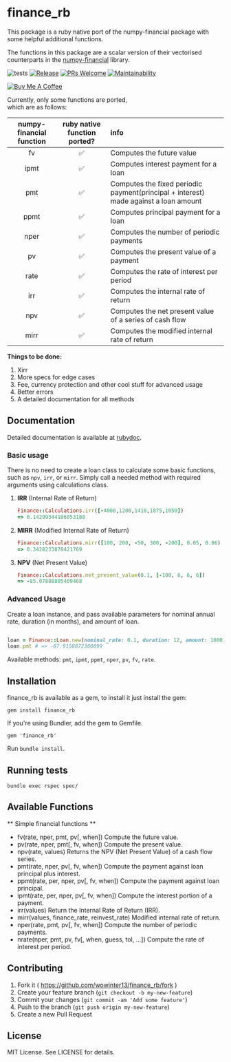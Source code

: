 # finance_rb

This package is a ruby native port of the numpy-financial package with some helpful additional functions.

The functions in this package are a scalar version of their vectorised counterparts in the [numpy-financial](https://github.com/numpy/numpy-financial) library.

![tests](https://github.com/wowinter13/finance_rb/actions/workflows/tests.yml/badge.svg) [![Release](https://img.shields.io/github/v/release/wowinter13/finance_rb.svg?style=flat-square)](https://github.com/wowinter13/finance_rb/releases) [![PRs Welcome](https://img.shields.io/badge/PRs-welcome-brightgreen.svg?style=flat-square)](http://makeapullrequest.com) [![Maintainability](https://api.codeclimate.com/v1/badges/bbca82ad7815794c6718/maintainability)](https://codeclimate.com/github/wowinter13/finance_rb/maintainability)

[![Buy Me A Coffee](https://cdn.buymeacoffee.com/buttons/v2/default-blue.png)](https://www.buymeacoffee.com/wowinter13)

Currently, only some functions are ported,  
which are as follows:  

| numpy-financial function     | ruby native function ported?   | info|
|:------------------------:    |:------------------:  | :------------------|
| fv                           |   ✅    |   Computes the  future value|
| ipmt                         |   ✅   |   Computes interest payment for a loan|
| pmt                          |  ✅    |   Computes the fixed periodic payment(principal + interest) made against a loan amount|
| ppmt                         |   ✅   |   Computes principal payment for a loan|
| nper                         |    ✅   |    Computes the number of periodic payments|
| pv                           |    ✅  |   Computes the present value of a payment|
| rate                         |   ✅ |    Computes the rate of interest per period|
| irr                          |    ✅    |    Computes the internal rate of return|
| npv                          |  ✅   |   Computes the net present value of a series of cash flow|
| mirr                         |    ✅    |    Computes the modified internal rate of return|


**Things to be done:**

1. Xirr
2. More specs for edge cases
3. Fee, currency protection and other cool stuff for advanced usage
4. Better errors
5. A detailed documentation for all methods

## Documentation

Detailed documentation is available at [rubydoc](https://rubydoc.info/gems/finance_rb).

### Basic usage

There is no need to create a loan class to calculate some basic functions, such as `npv`, `irr`, or `mirr`. Simply call a needed method with required arguments using calculations class.

1. **IRR** (Internal Rate of Return)

    ```ruby
    Finance::Calculations.irr([-4000,1200,1410,1875,1050])
    => 0.14299344106053188
    ```

2. **MIRR** (Modified Internal Rate of Return)

    ```ruby
    Finance::Calculations.mirr([100, 200, -50, 300, -200], 0.05, 0.06)
    => 0.3428233878421769
    ```

3. **NPV** (Net Present Value)

    ```ruby
    Finance::Calculations.net_present_value(0.1, [-100, 6, 6, 6])
    => -85.07888805409468
    ```

### Advanced Usage

Create a loan instance, and pass available parameters for nominal annual rate, duration (in months), and amount of loan.

```ruby

loan = Finance::Loan.new(nominal_rate: 0.1, duration: 12, amount: 1000)
loan.pmt # => -87.9158872300099
```

Available methods: `pmt`, `ipmt`, `ppmt`, `nper`, `pv`, `fv`, `rate`.

## Installation

finance_rb is available as a gem, to install it just install the gem:

    gem install finance_rb

If you're using Bundler, add the gem to Gemfile.

    gem 'finance_rb'

Run `bundle install`.

## Running tests

    bundle exec rspec spec/
    
## Available Functions

** Simple financial functions **
- fv(rate, nper, pmt, pv[, when])	Compute the future value.
- pv(rate, nper, pmt[, fv, when])	Compute the present value.
- npv(rate, values)	Returns the NPV (Net Present Value) of a cash flow series.
- pmt(rate, nper, pv[, fv, when])	Compute the payment against loan principal plus interest.
- ppmt(rate, per, nper, pv[, fv, when])	Compute the payment against loan principal.
- ipmt(rate, per, nper, pv[, fv, when])	Compute the interest portion of a payment.
- irr(values)	Return the Internal Rate of Return (IRR).
- mirr(values, finance_rate, reinvest_rate)	Modified internal rate of return.
- nper(rate, pmt, pv[, fv, when])	Compute the number of periodic payments.
- nrate(nper, pmt, pv, fv[, when, guess, tol, …])	Compute the rate of interest per period.

## Contributing

1. Fork it ( https://github.com/wowinter13/finance_rb/fork )
2. Create your feature branch (`git checkout -b my-new-feature`)
3. Commit your changes (`git commit -am 'Add some feature'`)
4. Push to the branch (`git push origin my-new-feature`)
5. Create a new Pull Request

## License

MIT License. See LICENSE for details.
